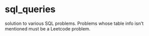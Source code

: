 # sql_queries
solution to various SQL problems. Problems whose table info isn't mentioned must be a Leetcode problem.
